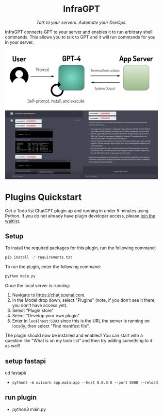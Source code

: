 <div align="center">
  
# InfraGPT

*Talk to your servers. Automate your DevOps.*


</div>

InfraGPT connects GPT to your server and enables it to run arbitrary shell commands. This allows you to talk to GPT and it will run commands for you in your server.

<div align="center">
    <img src="images/diagram.png" alt="InfraGPT" width="1024" />
    <img src="images/example.png" alt="InfraGPT" width="1024" />
</div>


# Plugins Quickstart

Get a Todo list ChatGPT plugin up and running in under 5 minutes using Python. If you do not already have plugin developer access, please [join the waitlist](https://openai.com/waitlist/plugins).

## Setup

To install the required packages for this plugin, run the following command:

```bash
pip install -r requirements.txt
```

To run the plugin, enter the following command:

```bash
python main.py
```

Once the local server is running:

1. Navigate to https://chat.openai.com. 
2. In the Model drop down, select "Plugins" (note, if you don't see it there, you don't have access yet).
3. Select "Plugin store"
4. Select "Develop your own plugin"
5. Enter in `localhost:5003` since this is the URL the server is running on locally, then select "Find manifest file".

The plugin should now be installed and enabled! You can start with a question like "What is on my todo list" and then try adding something to it as well! 


## setup fastapi 
cd fastapi/
- ``` python3 -m uvicorn app.main:app --host 0.0.0.0 --port 8000 --reload ```

## run plugin
- python3 main.py
